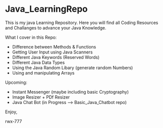 # Java_LearningRepo
This is my java Learning Repository. 
Here you will find all Coding Resources and Challanges to advance your Java Knowledge.

What I cover in this Repo:

- Difference between Methods & Functions
- Getting User Input using Java Scanners
- Different Java Keywords (Reserved Words)
- Different Java Data Types
- Using the Java Random Libary (generate random Numbers)
- Using and manipulating Arrays

Upcoming:
- Instant Messenger (maybe including basic Cryptography)
- Image Resizer + PDf Resizer
- Java Chat Bot (in Progress --> Basic_Java_Chatbot repo)

Enjoy,

rwx-777
